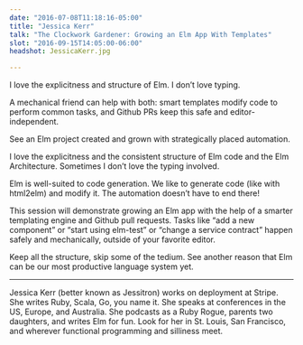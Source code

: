 ```yaml
---
date: "2016-07-08T11:18:16-05:00"
title: "Jessica Kerr"
talk: "The Clockwork Gardener: Growing an Elm App With Templates"
slot: "2016-09-15T14:05:00-06:00"
headshot: JessicaKerr.jpg

---
```


I love the explicitness and structure of Elm. I don’t love typing.

A mechanical friend can help with both: smart templates modify code to perform
common tasks, and Github PRs keep this safe and editor-independent.

See an Elm project created and grown with strategically placed automation.

<!--more-->

I love the explicitness and the consistent structure of Elm code and the Elm
Architecture. Sometimes I don’t love the typing involved.

Elm is well-suited to code generation. We like to generate code (like with
html2elm) and modify it. The automation doesn’t have to end there!

This session will demonstrate growing an Elm app with the help of a smarter
templating engine and Github pull requests. Tasks like “add a new component” or
“start using elm-test” or “change a service contract” happen safely and
mechanically, outside of your favorite editor.

Keep all the structure, skip some of the tedium. See another reason that Elm can
be our most productive language system yet.

---

Jessica Kerr (better known as Jessitron) works on deployment at Stripe. She
writes Ruby, Scala, Go, you name it. She speaks at conferences in the US,
Europe, and Australia. She podcasts as a Ruby Rogue, parents two daughters, and
writes Elm for fun. Look for her in St. Louis, San Francisco, and wherever
functional programming and silliness meet.
